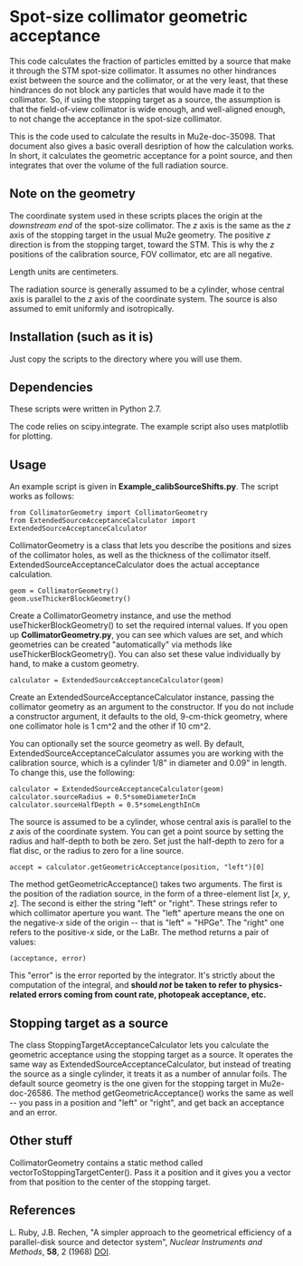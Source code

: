 # Spot-size collimator geometric acceptance

This code calculates the fraction of particles emitted by a source that make it through the STM spot-size collimator. It assumes no other hindrances exist between the source and the collimator, or at the very least, that these hindrances do not block any particles that would have made it to the collimator. So, if using the stopping target as a source, the assumption is that the field-of-view collimator is wide enough, and well-aligned enough, to not change the acceptance in the spot-size collimator.

This is the code used to calculate the results in Mu2e-doc-35098. That document also gives a basic overall desription of how the calculation works. In short, it calculates the geometric acceptance for a point source, and then integrates that over the volume of the full radiation source.

## Note on the geometry
The coordinate system used in these scripts places the origin at the *downstream end* of the spot-size collimator. The *z* axis is the same as the *z* axis of the stopping target in the usual Mu2e geometry. The positive *z* direction is from the stopping target, toward the STM. This is why the *z* positions of the calibration source, FOV collimator, etc are all negative.

Length units are centimeters.

The radiation source is generally assumed to be a cylinder, whose central axis is parallel to the *z* axis of the coordinate system. The source is also assumed to emit uniformly and isotropically.

## Installation (such as it is)
Just copy the scripts to the directory where you will use them. 

## Dependencies
These scripts were written in Python 2.7.

The code relies on scipy.integrate. The example script also uses matplotlib for plotting.

## Usage

An example script is given in **Example_calibSourceShifts.py**. The script works as follows:

    from CollimatorGeometry import CollimatorGeometry
    from ExtendedSourceAcceptanceCalculator import ExtendedSourceAcceptanceCalculator

CollimatorGeometry is a class that lets you describe the positions and sizes of the collimator holes, as well as the thickness of the collimator itself. ExtendedSourceAcceptanceCalculator does the actual acceptance calculation.

    geom = CollimatorGeometry()
    geom.useThickerBlockGeometry()

Create a CollimatorGeometry instance, and use the method useThickerBlockGeometry() to set the required internal values. If you open up **CollimatorGeometry.py**, you can see which values are set, and which geometries can be created "automatically" via methods like useThickerBlockGeometry(). You can also set these value individually by hand, to make a custom geometry.

    calculator = ExtendedSourceAcceptanceCalculator(geom)

Create an ExtendedSourceAcceptanceCalculator instance, passing the collimator geometry as an argument to the constructor. If you do not include a constructor argument, it defaults to the old, 9-cm-thick geometry, where one collimator hole is 1 cm^2 and the other if 10 cm^2. 

You can optionally set the source geometry as well. By default, ExtendedSourceAcceptanceCalculator assumes you are working with the calibration source, which is a cylinder 1/8" in diameter and 0.09" in length. To change this, use the following:

    calculator = ExtendedSourceAcceptanceCalculator(geom)
    calculator.sourceRadius = 0.5*someDiameterInCm
    calculator.sourceHalfDepth = 0.5*someLengthInCm

The source is assumed to be a cylinder, whose central axis is parallel to the *z* axis of the coordinate system. You can get a point source by setting the radius and half-depth to both be zero. Set just the half-depth to zero for a flat disc, or the radius to zero for a line source.

    accept = calculator.getGeometricAcceptance(position, "left")[0]

The method getGeometricAcceptance() takes two arguments. The first is the position of the radiation source, in the form of a three-element list [*x*, *y*, *z*]. The second is either the string "left" or "right". These strings refer to which collimator aperture you want. The "left" aperture means the one on the negative-*x* side of the origin -- that is "left" = "HPGe". The "right" one refers to the positive-*x* side, or the LaBr. The method returns a pair of values:

    (acceptance, error)

This "error" is the error reported by the integrator. It's strictly about the computation of the integral, and **should *not* be taken to refer to physics-related errors coming from count rate, photopeak acceptance, etc.**

## Stopping target as a source
The class StoppingTargetAcceptanceCalculator lets you calculate the geometric acceptance using the stopping target as a source. It operates the same way as ExtendedSourceAcceptanceCalculator, but instead of treating the source as a single cylinder, it treats it as a number of annular foils. The default source geometry is the one given for the stopping target in Mu2e-doc-26586. The method getGeometricAcceptance() works the same as well -- you pass in a position and "left" or "right", and get back an acceptance and an error.

## Other stuff
CollimatorGeometry contains a static method called vectorToStoppingTargetCenter(). Pass it a position and it gives you a vector from that position to the center of the stopping target.

## References
L. Ruby, J.B. Rechen, "A simpler approach to the geometrical efficiency of a parallel-disk source and detector system", _Nuclear Instruments and Methods_, **58**, 2 (1968) [DOI](https://doi.org/10.1016/0029-554X(68)90491-6).

